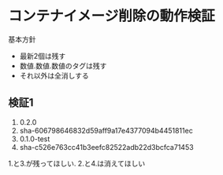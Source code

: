 # コンテナイメージ削除の動作検証

基本方針
* 最新2個は残す
* 数値.数値.数値のタグは残す
* それ以外は全消しする

## 検証1

1. 0.2.0
2. sha-606798646832d59aff9a17e4377094b4451811ec
3. 0.1.0-test
4. sha-c526e763cc41b3eefc82522adb22d3bcfca71453

1.と3.が残ってほしい. 2.と4.は消えてほしい